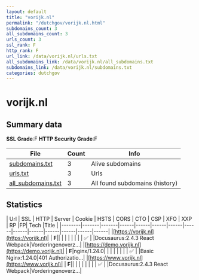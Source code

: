 ```yaml
---
layout: default
title: "vorijk.nl"
permalink: "/dutchgov/vorijk.nl.html"
subdomains_count: 3
all_subdomains_count: 3
urls_count: 3
ssl_rank: F
http_rank: F
url_link: /data/vorijk.nl/urls.txt
all_subdomains_link: /data/vorijk.nl/all_subdomains.txt
subdomains_link: /data/vorijk.nl/subdomains.txt
categories: dutchgov
---
```



# vorijk.nl
## Summary data


**SSL Grade**:F
**HTTP Security Grade**:F


| File       | Count | Info |
|------------|-------|------|
|[subdomains.txt](/data/vorijk.nl/subdomains.txt)|3|Alive subdomains|
|[urls.txt](/data/vorijk.nl/urls.txt)|3|Urls|
|[all_subdomains.txt](/data/vorijk.nl/all_subdomains.txt)|3|All found subdomains (history)|


## Statistics


| Url | SSL | HTTP | Server | Cookie | HSTS | CORS | CTO | CSP | XFO | XXP | RP |FP| Tech |Title |
|--------|-------|-------|------|------|------|------|------|------|------|------|------|------|------|
|[https://vorijk.nl](https://vorijk.nl)| | **F**|| | | | | | | | :white_check_mark: | |Docusaurus:2.4.3 React Webpack|Vorderingenoverz...|
|[https://demo.vorijk.nl](https://demo.vorijk.nl)| | **F**|nginx/1.24.0| | | | | | | | :white_check_mark: | |Basic Nginx:1.24.0|401 Authorizatio...|
|[https://www.vorijk.nl](https://www.vorijk.nl)| | **F**|| | | | | | | | :white_check_mark: | |Docusaurus:2.4.3 React Webpack|Vorderingenoverz...|